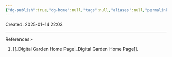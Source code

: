 ```yaml
---
{"dg-publish":true,"dg-home":null,"tags":null,"aliases":null,"permalink":"/about-me/","dgPassFrontmatter":true,"updated":"2025-02-19T18:20:38.000+05:30"}
---
```


Created: 2025-01-14 22:03



---
References:-
1. [[_Digital Garden Home Page\|_Digital Garden Home Page]].